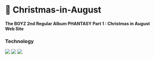 # 🎄 Christmas-in-August
#### The BOYZ 2nd Regular Album PHANTASY Part 1 : Christmas in August Web Site


### Technology
  <img src="https://img.shields.io/badge/Html-BFDD82?style=flat-square&logo=Html&logoColor=white"/></a> 
  <img src="https://img.shields.io/badge/CSS-66CCFF?style=flat-square&logo=Css&logoColor=white"/></a> 
  <img src="https://img.shields.io/badge/JavaScript-FC5956?style=flat-square&logo=JavaScript&logoColor=white"/></a>  
